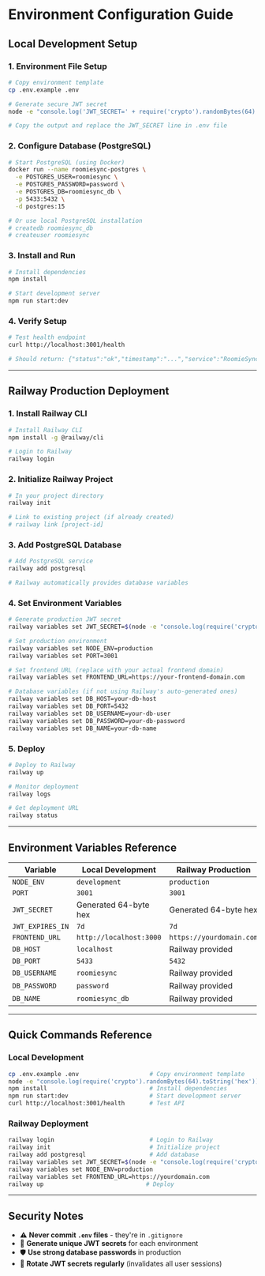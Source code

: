 # Environment Configuration Guide

## Local Development Setup

### 1. Environment File Setup

```bash
# Copy environment template
cp .env.example .env

# Generate secure JWT secret
node -e "console.log('JWT_SECRET=' + require('crypto').randomBytes(64).toString('hex'))"

# Copy the output and replace the JWT_SECRET line in .env file
```

### 2. Configure Database (PostgreSQL)

```bash
# Start PostgreSQL (using Docker)
docker run --name roomiesync-postgres \
  -e POSTGRES_USER=roomiesync \
  -e POSTGRES_PASSWORD=password \
  -e POSTGRES_DB=roomiesync_db \
  -p 5433:5432 \
  -d postgres:15

# Or use local PostgreSQL installation
# createdb roomiesync_db
# createuser roomiesync
```

### 3. Install and Run

```bash
# Install dependencies
npm install

# Start development server
npm run start:dev
```

### 4. Verify Setup

```bash
# Test health endpoint
curl http://localhost:3001/health

# Should return: {"status":"ok","timestamp":"...","service":"RoomieSync API"}
```

---

## Railway Production Deployment

### 1. Install Railway CLI

```bash
# Install Railway CLI
npm install -g @railway/cli

# Login to Railway
railway login
```

### 2. Initialize Railway Project

```bash
# In your project directory
railway init

# Link to existing project (if already created)
# railway link [project-id]
```

### 3. Add PostgreSQL Database

```bash
# Add PostgreSQL service
railway add postgresql

# Railway automatically provides database variables
```

### 4. Set Environment Variables

```bash
# Generate production JWT secret
railway variables set JWT_SECRET=$(node -e "console.log(require('crypto').randomBytes(64).toString('hex'))")

# Set production environment
railway variables set NODE_ENV=production
railway variables set PORT=3001

# Set frontend URL (replace with your actual frontend domain)
railway variables set FRONTEND_URL=https://your-frontend-domain.com

# Database variables (if not using Railway's auto-generated ones)
railway variables set DB_HOST=your-db-host
railway variables set DB_PORT=5432
railway variables set DB_USERNAME=your-db-user
railway variables set DB_PASSWORD=your-db-password
railway variables set DB_NAME=your-db-name
```

### 5. Deploy

```bash
# Deploy to Railway
railway up

# Monitor deployment
railway logs

# Get deployment URL
railway status
```

---

## Environment Variables Reference

| Variable | Local Development | Railway Production |
|----------|------------------|-------------------|
| `NODE_ENV` | `development` | `production` |
| `PORT` | `3001` | `3001` |
| `JWT_SECRET` | Generated 64-byte hex | Generated 64-byte hex |
| `JWT_EXPIRES_IN` | `7d` | `7d` |
| `FRONTEND_URL` | `http://localhost:3000` | `https://yourdomain.com` |
| `DB_HOST` | `localhost` | Railway provided |
| `DB_PORT` | `5433` | `5432` |
| `DB_USERNAME` | `roomiesync` | Railway provided |
| `DB_PASSWORD` | `password` | Railway provided |
| `DB_NAME` | `roomiesync_db` | Railway provided |

---

## Quick Commands Reference

### Local Development
```bash
cp .env.example .env                    # Copy environment template
node -e "console.log(require('crypto').randomBytes(64).toString('hex'))"  # Generate JWT secret
npm install                             # Install dependencies  
npm run start:dev                       # Start development server
curl http://localhost:3001/health       # Test API
```

### Railway Deployment
```bash
railway login                           # Login to Railway
railway init                            # Initialize project
railway add postgresql                  # Add database
railway variables set JWT_SECRET=$(node -e "console.log(require('crypto').randomBytes(64).toString('hex'))")
railway variables set NODE_ENV=production
railway variables set FRONTEND_URL=https://yourdomain.com
railway up                             # Deploy
```

---

## Security Notes

- ⚠️ **Never commit `.env` files** - they're in `.gitignore`
- 🔐 **Generate unique JWT secrets** for each environment
- 🛡️ **Use strong database passwords** in production
- 🔄 **Rotate JWT secrets regularly** (invalidates all user sessions)